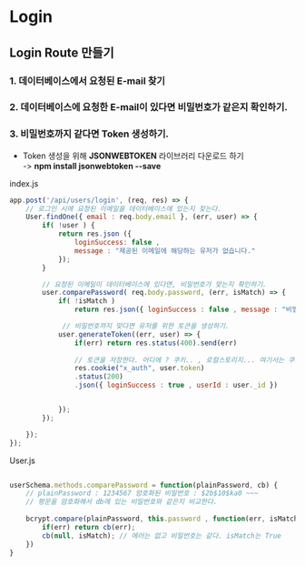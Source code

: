# Login 

## Login Route 만들기


### 1. 데이터베이스에서 요청된 E-mail 찾기
### 2. 데이터베이스에 요청한 E-mail이 있다면 비밀번호가 같은지 확인하기.

### 3. 비밀번호까지 같다면 Token 생성하기.
 * Token 생성을 위해 **JSONWEBTOKEN** 라이브러리 다운로드 하기 <br>
    -> **npm install jsonwebtoken --save**


index.js

```js
app.post('/api/users/login', (req, res) => {
    // 로그인 시에 요청된 이메일을 데이터베이스에 있는지 찾는다.
    User.findOne({ email : req.body.email }, (err, user) => {
        if( !user ) {
            return res.json ({
                loginSuccess: false ,
                message : "제공된 이메일에 해당하는 유저가 없습니다."
            });
        }

        // 요청된 이메일이 데이터베이스에 있다면, 비밀번호가 맞는지 확인하기.
        user.comparePassword( req.body.password, (err, isMatch) => {
            if( !isMatch )
                return res.json({ loginSuccess : false , message : "비밀번호가 틀렸습니다."})

             // 비밀번호까지 맞다면 유저를 위한 토큰을 생성하기.    
            user.generateToken((err, user) => {
                if(err) return res.status(400).send(err)
                
                // 토큰을 저장한다. 어디에 ? 쿠키.. , 로컬스토리지... 여기서는 쿠키에 하자
                res.cookie("x_auth", user.token)
                .status(200)
                .json({ loginSuccess : true , userId : user._id })


            });
        });

    });
});

```


User.js

```js

userSchema.methods.comparePassword = function(plainPassword, cb) {
    // plainPassword : 1234567 암호화된 비밀번호 : $2b$10$ka0 ~~~
    // 평문을 암호화해서 db에 있는 비밀번호와 같은지 비교한다.
    
    bcrypt.compare(plainPassword, this.password , function(err, isMatch) {
        if(err) return cb(err);
        cb(null, isMatch); // 에러는 없고 비밀번호는 같다. isMatch는 True
    })
}

```
